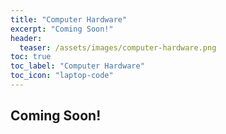 ```yaml
---
title: "Computer Hardware"
excerpt: "Coming Soon!"
header:
  teaser: /assets/images/computer-hardware.png
toc: true
toc_label: "Computer Hardware"
toc_icon: "laptop-code"
---
```


## Coming Soon!